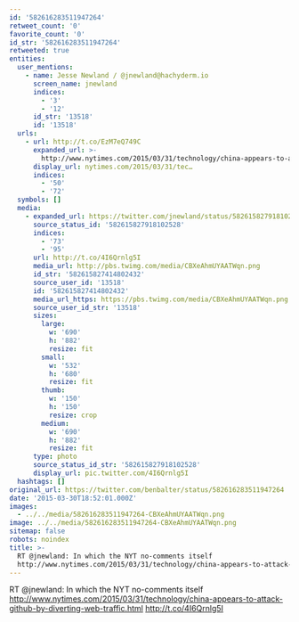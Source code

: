 ```yaml
---
id: '582616283511947264'
retweet_count: '0'
favorite_count: '0'
id_str: '582616283511947264'
retweeted: true
entities:
  user_mentions:
    - name: Jesse Newland / @jnewland@hachyderm.io
      screen_name: jnewland
      indices:
        - '3'
        - '12'
      id_str: '13518'
      id: '13518'
  urls:
    - url: http://t.co/EzM7eQ749C
      expanded_url: >-
        http://www.nytimes.com/2015/03/31/technology/china-appears-to-attack-github-by-diverting-web-traffic.html
      display_url: nytimes.com/2015/03/31/tec…
      indices:
        - '50'
        - '72'
  symbols: []
  media:
    - expanded_url: https://twitter.com/jnewland/status/582615827918102528/photo/1
      source_status_id: '582615827918102528'
      indices:
        - '73'
        - '95'
      url: http://t.co/4I6Qrnlg5I
      media_url: http://pbs.twimg.com/media/CBXeAhmUYAATWqn.png
      id_str: '582615827414802432'
      source_user_id: '13518'
      id: '582615827414802432'
      media_url_https: https://pbs.twimg.com/media/CBXeAhmUYAATWqn.png
      source_user_id_str: '13518'
      sizes:
        large:
          w: '690'
          h: '882'
          resize: fit
        small:
          w: '532'
          h: '680'
          resize: fit
        thumb:
          w: '150'
          h: '150'
          resize: crop
        medium:
          w: '690'
          h: '882'
          resize: fit
      type: photo
      source_status_id_str: '582615827918102528'
      display_url: pic.twitter.com/4I6Qrnlg5I
  hashtags: []
original_url: https://twitter.com/benbalter/status/582616283511947264
date: '2015-03-30T18:52:01.000Z'
images:
  - ../../media/582616283511947264-CBXeAhmUYAATWqn.png
image: ../../media/582616283511947264-CBXeAhmUYAATWqn.png
sitemap: false
robots: noindex
title: >-
  RT @jnewland: In which the NYT no-comments itself
  http://www.nytimes.com/2015/03/31/technology/china-appears-to-attack-github-by-diverting-web-traffic.html…
---
```


RT @jnewland: In which the NYT no-comments itself http://www.nytimes.com/2015/03/31/technology/china-appears-to-attack-github-by-diverting-web-traffic.html http://t.co/4I6Qrnlg5I